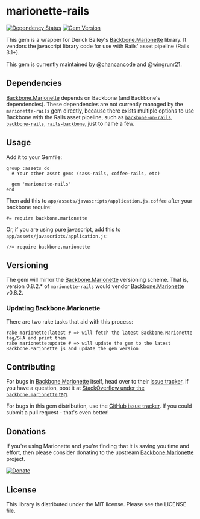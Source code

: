 marionette-rails
================

[![Dependency Status](https://gemnasium.com/chancancode/marionette-rails.png)](https://gemnasium.com/chancancode/marionette-rails) [![Gem Version](https://badge.fury.io/rb/marionette-rails.png)](http://badge.fury.io/rb/marionette-rails)

This gem is a wrapper for Derick Bailey's [Backbone.Marionette](https://github.com/marionettejs/backbone.marionette) library. It vendors the javascript library code for use with Rails' asset pipeline (Rails 3.1+).

This gem is currently maintained by [@chancancode](https://github.com/chancancode/) and [@wingrunr21](https://github.com/wingrunr21).

## Dependencies

[Backbone.Marionette](https://github.com/marionettejs/backbone.marionette) depends on Backbone (and Backbone's dependencies). These dependencies are not currently managed by the `marionette-rails` gem directly, because there exists multiple options to use Backbone with the Rails asset pipeline, such as [`backbone-on-rails`](https://github.com/meleyal/backbone-on-rails), [`backbone-rails`](https://github.com/aflatter/backbone-rails), [`rails-backbone`](https://github.com/codebrew/backbone-rails), just to name a few.

## Usage

Add it to your Gemfile:

    group :assets do
      # Your other asset gems (sass-rails, coffee-rails, etc)

      gem 'marionette-rails'
    end

Then add this to `app/assets/javascripts/application.js.coffee` after your
backbone require:

    #= require backbone.marionette

Or, if you are using pure javascript, add this to `app/assets/javascripts/application.js`:

    //= require backbone.marionette


## Versioning

The gem will mirror the [Backbone.Marionette](https://github.com/marionettejs/backbone.marionette) versioning scheme. That is, version 0.8.2.* of `marionette-rails` would vendor [Backbone.Marionette](https://github.com/marionettejs/backbone.marionette) v0.8.2.

### Updating Backbone.Marionette

There are two rake tasks that aid with this process:

    rake marionette:latest # => will fetch the latest Backbone.Marionette tag/SHA and print them
    rake marionette:update # => will update the gem to the latest Backbone.Marionette js and update the gem version

## Contributing

For bugs in [Backbone.Marionette](https://github.com/marionettejs/backbone.marionette) itself, head over to their [issue tracker](https://github.com/marionettejs/backbone.marionette/issues). If you have a question, post it at [StackOverflow under the `backbone.marionette` tag](http://stackoverflow.com/questions/tagged/backbone.marionette).

For bugs in this gem distribution, use the [GitHub issue tracker](https://github.com/chancancode/marionette-rails/issues). If you could submit a pull request - that's even better!

## Donations

If you're using Marionette and you're finding that it is saving you time and effort, then please consider donating to the upstream [Backbone.Marionette](https://github.com/marionettejs/backbone.marionette) project.

[![Donate](https://www.paypalobjects.com/en_US/i/btn/btn_donate_SM.gif)](https://www.paypal.com/cgi-bin/webscr?cmd=_s-xclick&hosted_button_id=7SJHYWJ487SF4)

## License

This library is distributed under the MIT license. Please see the LICENSE file.
